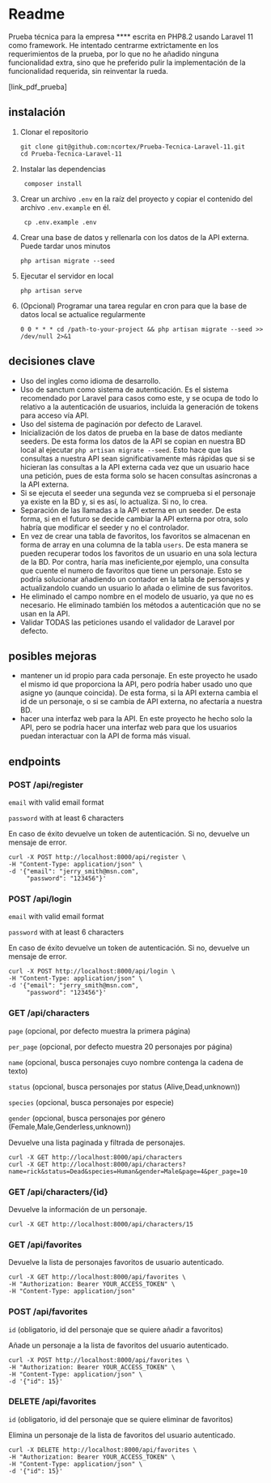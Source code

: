 # Readme
Prueba técnica para la empresa **** escrita en PHP8.2 usando Laravel 11 como framework.
He intentado centrarme extrictamente en los requerimientos de la prueba, por lo que no he añadido ninguna funcionalidad extra, sino que he preferido pulir la implementación de la funcionalidad requerida, sin reinventar la rueda.

[link_pdf_prueba]

## instalación

1. Clonar el repositorio
   ```
   git clone git@github.com:ncortex/Prueba-Tecnica-Laravel-11.git
   cd Prueba-Tecnica-Laravel-11
   ```
2. Instalar las dependencias
   ```
    composer install
   ```
3. Crear un archivo `.env` en la raíz del proyecto y copiar el contenido del archivo `.env.example` en él.
   ```
    cp .env.example .env
   ```
4. Crear una base de datos y rellenarla con los datos de la API externa. Puede tardar unos minutos
   ```
   php artisan migrate --seed
    ```
5. Ejecutar el servidor en local
   ```
   php artisan serve
   ```
6. (Opcional) Programar una tarea regular en cron para que la base de datos local se actualice regularmente
    ```
    0 0 * * * cd /path-to-your-project && php artisan migrate --seed >> /dev/null 2>&1
    ```

## decisiones clave 
- Uso del ingles como idioma de desarrollo.
- Uso de sanctum como sistema de autenticación. Es el sistema recomendado por Laravel para casos como este, y se ocupa de todo lo relativo a la autenticación de usuarios, incluida la generación de tokens para acceso vía API.
- Uso del sistema de paginación por defecto de Laravel.
- Inicialización de los datos de prueba en la base de datos mediante seeders. De esta forma los datos de la API se copian en nuestra BD local al ejecutar `php artisan migrate --seed`. Esto hace que las consultas a nuestra API sean significativamente más rápidas que si se hicieran las consultas a la API externa cada vez que un usuario hace una petición, pues de esta forma solo se hacen consultas asíncronas a la API externa.
- Si se ejecuta el seeder una segunda vez se comprueba si el personaje ya existe en la BD y, si es así, lo actualiza. Si no, lo crea. 
- Separación de las llamadas a la API externa en un seeder. De esta forma, si en el futuro se decide cambiar la API externa por otra, solo habría que modificar el seeder y no el controlador.
- En vez de crear una tabla de favoritos, los favoritos se almacenan en forma de array en una columna de la tabla `users`. De esta manera se pueden recuperar todos los favoritos de un usuario en una sola lectura de la BD. Por contra, haría mas ineficiente,por ejemplo, una consulta que cuente el numero de favoritos que tiene un personaje. Esto se podría solucionar añadiendo un contador en la tabla de personajes y actualizandolo cuando un usuario lo añada o elimine de sus favoritos.
- He eliminado el campo nombre en el modelo de usuario, ya que no es necesario. He eliminado también los métodos a autenticación que no se usan en la API.
- Validar TODAS las peticiones usando el validador de Laravel por defecto.
## posibles mejoras
- mantener un id propio para cada personaje. En este proyecto he usado el mismo id que proporciona la API, pero podría haber usado uno que asigne yo (aunque coincida). De esta forma, si la API externa cambia el id de un personaje, o si se cambia de API externa, no afectaría a nuestra BD.
- hacer una interfaz web para la API. En este proyecto he hecho solo la API, pero se podría hacer una interfaz web para que los usuarios puedan interactuar con la API de forma más visual.

## endpoints

### POST /api/register

`email` with valid email format

`password` with at least 6 characters

En caso de éxito devuelve un token de autenticación. Si no, devuelve un mensaje de error.

```
curl -X POST http://localhost:8000/api/register \
-H "Content-Type: application/json" \
-d '{"email": "jerry_smith@msn.com",
     "password": "123456"}'
```

### POST /api/login

`email` with valid email format

`password` with at least 6 characters

En caso de éxito devuelve un token de autenticación. Si no, devuelve un mensaje de error.
```
curl -X POST http://localhost:8000/api/login \
-H "Content-Type: application/json" \
-d '{"email": "jerry_smith@msn.com",
     "password": "123456"}'
```

### GET /api/characters

`page` (opcional, por defecto muestra la primera página)

`per_page` (opcional, por defecto muestra 20 personajes por página)

`name` (opcional, busca personajes cuyo nombre contenga la cadena de texto)

`status` (opcional, busca personajes por status (Alive,Dead,unknown))

`species` (opcional, busca personajes por especie)

`gender` (opcional, busca personajes por género (Female,Male,Genderless,unknown))

Devuelve una lista paginada y filtrada de personajes.

```
curl -X GET http://localhost:8000/api/characters
curl -X GET http://localhost:8000/api/characters?name=rick&status=Dead&species=Human&gender=Male&page=4&per_page=10
```
### GET /api/characters/{id}
Devuelve la información de un personaje.

```
curl -X GET http://localhost:8000/api/characters/15
```
### GET /api/favorites
Devuelve la lista de personajes favoritos de usuario autenticado.
```
curl -X GET http://localhost:8000/api/favorites \
-H "Authorization: Bearer YOUR_ACCESS_TOKEN" \
-H "Content-Type: application/json" 
```
### POST /api/favorites

`id` (obligatorio, id del personaje que se quiere añadir a favoritos)

Añade un personaje a la lista de favoritos del usuario autenticado.

```
curl -X POST http://localhost:8000/api/favorites \
-H "Authorization: Bearer YOUR_ACCESS_TOKEN" \
-H "Content-Type: application/json" \
-d '{"id": 15}'
```
### DELETE /api/favorites

`id` (obligatorio, id del personaje que se quiere eliminar de favoritos)

Elimina un personaje de la lista de favoritos del usuario autenticado.

```
curl -X DELETE http://localhost:8000/api/favorites \
-H "Authorization: Bearer YOUR_ACCESS_TOKEN" \
-H "Content-Type: application/json" \
-d '{"id": 15}'
```
